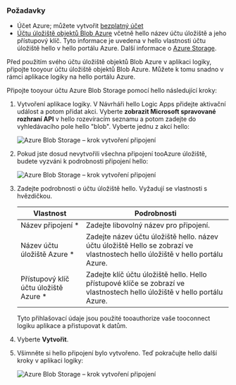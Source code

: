 ### <a name="prerequisites"></a>Požadavky
* Účet Azure; můžete vytvořit [bezplatný účet](https://azure.microsoft.com/free)
* [Účtu úložiště objektů Blob Azure](../articles/storage/common/storage-create-storage-account.md) včetně hello název účtu úložiště a jeho přístupový klíč. Tyto informace je uvedena v hello vlastnosti účtu úložiště hello v hello portálu Azure. Další informace o [Azure Storage](../articles/storage/common/storage-introduction.md).

Před použitím svého účtu úložiště objektů Blob Azure v aplikaci logiky, připojte tooyour účtu úložiště objektů Blob Azure. Můžete k tomu snadno v rámci aplikace logiky na hello portálu Azure.  

Připojte tooyour účtu Azure Blob Storage pomocí hello následující kroky:  

1. Vytvoření aplikace logiky. V Návrháři hello Logic Apps přidejte aktivační událost a potom přidat akci. Vyberte **zobrazit Microsoft spravované rozhraní API** v hello rozevíracím seznamu a potom zadejte do vyhledávacího pole hello "blob". Vyberte jednu z akcí hello:  
   
    ![Azure Blob Storage – krok vytvoření připojení](./media/connectors-create-api-azureblobstorage/azureblobstorage-1.png)  
2. Pokud jste dosud nevytvořili všechna připojení tooAzure úložiště, budete vyzváni k podrobnosti připojení hello:   
   
    ![Azure Blob Storage – krok vytvoření připojení](./media/connectors-create-api-azureblobstorage/connection-details.png)  
3. Zadejte podrobnosti o účtu úložiště hello. Vyžadují se vlastnosti s hvězdičkou.
   
   | Vlastnost | Podrobnosti |
   | --- | --- |
   | Název připojení * |Zadejte libovolný název pro připojení. |
   | Název účtu úložiště Azure * |Zadejte název účtu úložiště hello. název účtu úložiště Hello se zobrazí ve vlastnostech hello úložiště v hello portálu Azure. |
   | Přístupový klíč účtu úložiště Azure * |Zadejte klíč účtu úložiště hello. Hello přístupové klíče se zobrazí ve vlastnostech hello úložiště v hello portálu Azure. |
   
    Tyto přihlašovací údaje jsou použité tooauthorize vaše tooconnect logiku aplikace a přistupovat k datům. 
4. Vyberte **Vytvořit**.
5. Všimněte si hello připojení bylo vytvořeno. Teď pokračujte hello další kroky v aplikaci logiky: 
   
    ![Azure Blob Storage – krok vytvoření připojení](./media/connectors-create-api-azureblobstorage/azureblobstorage-3.png)  

